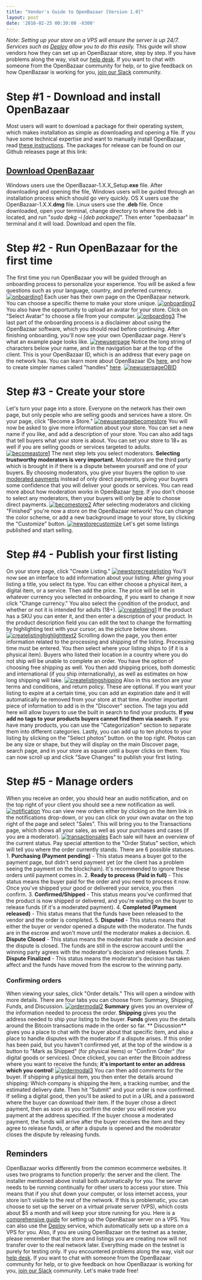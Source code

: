 ```yaml
---
title: "Vendor's Guide to OpenBazaar [Version 1.0]" 
layout: post
date: '2016-02-25 00:30:00 -0300'
---
```

        
 _Note: Setting up your store on a VPS will ensure the server is up 24/7. Services such as [Deploy](https://deploy.ob1.io/) allow you to do this easily._ This guide will show vendors how they can set up an OpenBazaar store, step by step. If you have problems along the way, visit our [help desk](https://openbazaar.zendesk.com/hc/en-us). If you want to chat with someone from the OpenBazaar community for help, or to give feedback on how OpenBazaar is working for you, [join our Slack](http://slack.openbazaar.org/) community.

Step #1 - Download and install OpenBazaar
=========================================

Most users will want to download a package for their operating system, which makes installation as simple as downloading and opening a file. If you have some technical expertise and want to manually install OpenBazaar, read [these instructions](https://slack-files.com/T02FPGBKB-F0KJU1CLX-cbbcf8a02c). The packages for release can be found on our Github releases page at this link:

[Download OpenBazaar](https://github.com/OpenBazaar/OpenBazaar-Installer/releases)
----------------------------------------------------------------------------------

Windows users use the OpenBazaar-1.X.X_Setup.**exe** file. After downloading and opening the file, Windows users will be guided through an installation process which should go very quickly. OS X users use the OpenBazaar-1.X.X.**dmg** file. Linux users use the .**deb** file. Once downloaded, open your terminal, change directory to where the .deb is located, and run "_sudo dpkg -i \[deb package\]_". Then enter "openbazaar" in terminal and it will load. Download and open the file.

Step #2 - Run OpenBazaar for the first time
===========================================

The first time you run OpenBazaar you will be guided through an onboarding process to personalize your experience. You will be asked a few questions such as your language, country, and preferred currency. [![onboarding1](https://blog.openbazaar.org/wp-content/uploads/2016/02/onboarding1.png)](https://blog.openbazaar.org/wp-content/uploads/2016/02/onboarding1.png) Each user has their own page on the OpenBazaar network. You can choose a specific theme to make your store unique. [![onboarding2](https://blog.openbazaar.org/wp-content/uploads/2016/02/onboarding2.png)](https://blog.openbazaar.org/wp-content/uploads/2016/02/onboarding2.png) You also have the opportunity to upload an avatar for your store. Click on "Select Avatar" to choose a file from your computer. [![onboarding3](https://blog.openbazaar.org/wp-content/uploads/2016/02/onboarding3.png)](https://blog.openbazaar.org/wp-content/uploads/2016/02/onboarding3.png) The last part of the onboarding process is a disclaimer about using the OpenBazaar software, which you should read before continuing. After finishing onboarding, you'll now see your own OpenBazaar page. Here's what an example page looks like. [![newuserpage](https://blog.openbazaar.org/wp-content/uploads/2016/02/newuserpage-1024x618.png)](https://blog.openbazaar.org/wp-content/uploads/2016/02/newuserpage.png) Notice the long string of characters below your name, and in the navigation bar at the top of the client. This is your OpenBazaar ID, which is an address that every page on the network has. You can learn more about OpenBazaar IDs [here](https://openbazaar.zendesk.com/hc/en-us/articles/207542856-What-is-an-OpenBazaar-ID-), and how to create simpler names called "handles" [here](https://openbazaar.zendesk.com/hc/en-us/articles/207543326-What-is-an-OpenBazaar-Handle-). [![newuserpageOBID](https://blog.openbazaar.org/wp-content/uploads/2016/02/newuserpageOBID-1024x618.png)](https://blog.openbazaar.org/wp-content/uploads/2016/02/newuserpageOBID.png)

Step #3 - Create your store
===========================

Let's turn your page into a store. Everyone on the network has their own page, but only people who are selling goods and services have a store. On your page, click "Become a Store." [![newuserpagebecomestore](https://blog.openbazaar.org/wp-content/uploads/2016/02/newuserpagebecomestore-1024x618.png)](https://blog.openbazaar.org/wp-content/uploads/2016/02/newuserpagebecomestore.png) You will now be asked to give more information about your store. You can set a new name if you like, and add a description of your store. You can also add tags that tell buyers what your store is about. You can set your store to 18+ as well if you are selling goods or services targeted to adults. [![becomeastore1](https://blog.openbazaar.org/wp-content/uploads/2016/02/becomeastore1.png)](https://blog.openbazaar.org/wp-content/uploads/2016/02/becomeastore1.png) The next step lets you select moderators. **Selecting trustworthy moderators is very important.** Moderators are the third party which is brought in if there is a dispute between yourself and one of your buyers. By choosing moderators, you give your buyers the option to use [moderated payments](https://openbazaar.zendesk.com/hc/en-us/articles/207548366-What-is-a-Moderator-What-are-moderated-payments-) instead of only direct payments, giving your buyers some confidence that you will deliver your goods or services. You can read more about how moderation works in OpenBazaar [here](https://blog.openbazaar.org/how-moderators-and-dispute-resolution-work-in-openbazaar/). If you don't choose to select any moderators, then your buyers will only be able to choose direct payments. [![becomestore2](https://blog.openbazaar.org/wp-content/uploads/2016/02/becomestore2.png)](https://blog.openbazaar.org/wp-content/uploads/2016/02/becomestore2.png) After selecting moderators and clicking "Finished" you're now a store on the OpenBazaar network! You can change the color scheme, or add a new background image to your store, by clicking the "Customize" button. [![newstorecustomize](https://blog.openbazaar.org/wp-content/uploads/2016/02/newstorecustomize-1024x619.png)](https://blog.openbazaar.org/wp-content/uploads/2016/02/newstorecustomize.png) Let's get some listings published and start selling.

Step #4 - Publish your first listing
====================================

On your store page, click "Create Listing." [![newstorecreatelisting](https://blog.openbazaar.org/wp-content/uploads/2016/02/newstorecreatelisting-1024x619.png)](https://blog.openbazaar.org/wp-content/uploads/2016/02/newstorecreatelisting.png) You'll now see an interface to add information about your listing. After giving your listing a title, you select its type. You can either choose a physical item, a digital item, or a service. Then add the price. The price will be set in whatever currency you selected in onboarding, if you want to change it now click "Change currency." You also select the condition of the product, and whether or not it is intended for adults (18+). [![createlisting1](https://blog.openbazaar.org/wp-content/uploads/2016/02/createlisting1.png)](https://blog.openbazaar.org/wp-content/uploads/2016/02/createlisting1.png) If the product has a SKU you can enter it, and then enter a description of your product. In the product description field you can edit the text to change the formatting by highlighting text with your cursor, as the picture below shows. [![createlistinghighlighttext2](https://blog.openbazaar.org/wp-content/uploads/2016/02/createlistinghighlighttext2.png)](https://blog.openbazaar.org/wp-content/uploads/2016/02/createlistinghighlighttext2.png) Scrolling down the page, you then enter information related to the processing and shipping of the listing. Processing time must be entered. You then select where your listing ships to (if it is a physical item). Buyers who listed their location in a country where you do not ship will be unable to complete an order. You have the option of choosing free shipping as well. You then add shipping prices, both domestic and international (if you ship internationally), as well as estimates on how long shipping will take. [![createlistingshipping](https://blog.openbazaar.org/wp-content/uploads/2016/02/createlistingshipping.png)](https://blog.openbazaar.org/wp-content/uploads/2016/02/createlistingshipping.png) Also in this section are your terms and conditions, and return policy. These are optional. If you want your listing to expire at a certain time, you can add an expiration date and it will automatically be removed from your store at that time. Another important piece of information to add is in the "Discover" section. The tags you add here will allow buyers to use the built in search to find your products. **If you add no tags to your products buyers cannot find them via search**. If you have many products, you can use the "Categorization" section to separate them into different categories. Lastly, you can add up to ten photos to your listing by slicking on the "Select photos" button. on the top right. Photos can be any size or shape, but they will display on the main Discover page, search page, and in your store as square until a buyer clicks on them. You can now scroll up and click "Save Changes" to publish your first listing.

Step #5 - Manage orders
=======================

When you receive an order, you should hear an audio notification, and on the top right of your client you should see a new notification as well. [![notification](https://blog.openbazaar.org/wp-content/uploads/2016/02/notification.png)](https://blog.openbazaar.org/wp-content/uploads/2016/02/notification.png) You can view new orders either by clicking on the item link in the notifications drop-down, or you can click on your own avatar on the top right of the page and select "Sales". This will bring you to the Transactions page, which shows all your sales, as well as your purchases and cases (if you are a moderator). [![transactionsales](https://blog.openbazaar.org/wp-content/uploads/2016/02/transactionsales.png)](https://blog.openbazaar.org/wp-content/uploads/2016/02/transactionsales.png) Each sale will have an overview of the current status. Pay special attention to the "Order Status" section, which will tell you where the order currently stands. There are 6 possible statuses. 1. **Purchasing (Payment pending)** \- This status means a buyer got to the payment page, but didn't send payment yet (or the client has a problem seeing the payment on the blockchain). It's recommended to ignore these orders until payment comes in. 2. **Ready to process (Paid in full)** \- This status means the buyer paid for the order and you need to process it now. Once you've shipped your good or delivered your service, you then confirm. 3. **Confirmed/Shipped** \- This status means you've confirmed that the product is now shipped or delivered, and you're waiting on the buyer to release funds (if it's a moderated payment). 4. **Completed (Payment released)** \- This status means that the funds have been released to the vendor and the order is completed. 5. **Disputed** \- This status means that either the buyer or vendor opened a dispute with the moderator. The funds are in the escrow and won't move until the moderator makes a decision. 6. **Dispute Closed** \- This status means the moderator has made a decision and the dispute is closed. The funds are still in the escrow account until the winning party agrees with the moderator's decision and releases funds. 7. **Dispute Finalized** \- This status means the moderator's decision has taken affect and the funds have moved from the escrow to the winning party.

### Confirming orders

When viewing your sales, click "Order details." This will open a window with more details. There are four tabs you can choose from: Summary, Shipping, Funds, and Discussion. [![ordermodal2](https://blog.openbazaar.org/wp-content/uploads/2016/02/ordermodal2.png)](https://blog.openbazaar.org/wp-content/uploads/2016/02/ordermodal2.png) **Summary** gives you an overview of the information needed to process the order. **Shipping** gives you the address needed to ship your listing to the buyer. **Funds** gives you the details around the Bitcoin transactions made in the order so far. ** Discussion** gives you a place to chat with the buyer about that specific item, and also a place to handle disputes with the moderator if a dispute arises. If this order has been paid, but you haven't confirmed yet, at the top of the window is a button to "Mark as Shipped" (for physical items) or "Confirm Order" (for digital goods or services). Once clicked, you can enter the Bitcoin address where you want to receive the funds; **it's important to enter an address which you control**! [![ordermodal3](https://blog.openbazaar.org/wp-content/uploads/2016/02/ordermodal3.png)](https://blog.openbazaar.org/wp-content/uploads/2016/02/ordermodal3.png) You can then add comments for the buyer. If shipping a physical item, you then enter the details around shipping: Which company is shipping the item, a tracking number, and the estimated delivery date. Then hit "Submit" and your order is now confirmed. If selling a digital good, then you'll be asked to put in a URL and a password where the buyer can download their item. If the buyer chose a direct payment, then as soon as you confirm the order you will receive you payment at the address specified. If the buyer choose a moderated payment, the funds will arrive after the buyer receives the item and they agree to release funds, or after a dispute is opened and the moderator closes the dispute by releasing funds.

Reminders
---------

OpenBazaar works differently from the common ecommerce websites. It uses two programs to function properly: the server and the client. The installer mentioned above install both automatically for you. The server needs to be running continually for other users to access your store. This means that if you shut down your computer, or loss internet access, your store isn't visible to the rest of the network. If this is problematic, you can choose to set up the server on a virtual private server (VPS), which costs about $5 a month and will keep your store running for you. Here is a [comprehensive guide](https://openbazaar.zendesk.com/hc/en-us/articles/207852873) for setting up the OpenBazaar server on a VPS. You can also use the [Deploy](https://deploy.ob1.io/) service, which automatically sets up a store on a VPS for you. Also, if you are using OpenBazaar on the testnet as a tester, please remember that the store and listings you are creating now will not transfer over to the real network later. Everything made on the testnet is purely for testing only. If you encountered problems along the way, visit our [help desk](https://openbazaar.zendesk.com/hc/en-us). If you want to chat with someone from the OpenBazaar community for help, or to give feedback on how OpenBazaar is working for you, [join our Slack](http://slack.openbazaar.org/) community. Let's make trade free! 